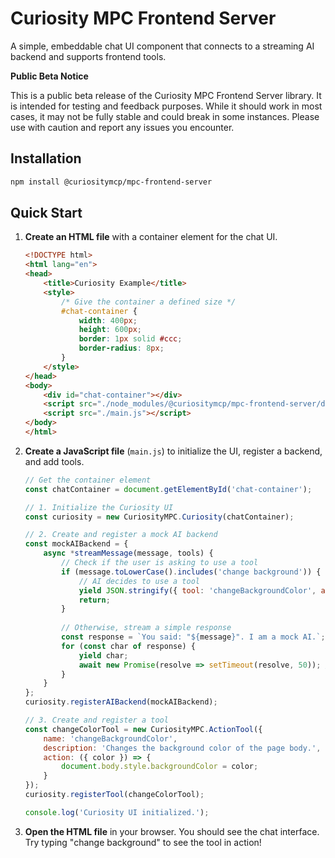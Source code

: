 # Curiosity MPC Frontend Server

A simple, embeddable chat UI component that connects to a streaming AI backend and supports frontend tools.

**Public Beta Notice**

This is a public beta release of the Curiosity MPC Frontend Server library. It is intended for testing and feedback purposes. While it should work in most cases, it may not be fully stable and could break in some instances. Please use with caution and report any issues you encounter.


## Installation

```bash
npm install @curiositymcp/mpc-frontend-server
```

## Quick Start

1.  **Create an HTML file** with a container element for the chat UI.

    ```html
    <!DOCTYPE html>
    <html lang="en">
    <head>
        <title>Curiosity Example</title>
        <style>
            /* Give the container a defined size */
            #chat-container {
                width: 400px;
                height: 600px;
                border: 1px solid #ccc;
                border-radius: 8px;
            }
        </style>
    </head>
    <body>
        <div id="chat-container"></div>
        <script src="./node_modules/@curiositymcp/mpc-frontend-server/dist/index.umd.js"></script>
        <script src="./main.js"></script>
    </body>
    </html>
    ```

2.  **Create a JavaScript file** (`main.js`) to initialize the UI, register a backend, and add tools.

    ```javascript
    // Get the container element
    const chatContainer = document.getElementById('chat-container');

    // 1. Initialize the Curiosity UI
    const curiosity = new CuriosityMPC.Curiosity(chatContainer);

    // 2. Create and register a mock AI backend
    const mockAIBackend = {
        async *streamMessage(message, tools) {
            // Check if the user is asking to use a tool
            if (message.toLowerCase().includes('change background')) {
                // AI decides to use a tool
                yield JSON.stringify({ tool: 'changeBackgroundColor', args: { color: 'lightblue' } });
                return;
            }
            
            // Otherwise, stream a simple response
            const response = `You said: "${message}". I am a mock AI.`;
            for (const char of response) {
                yield char;
                await new Promise(resolve => setTimeout(resolve, 50)); // Simulate streaming delay
            }
        }
    };
    curiosity.registerAIBackend(mockAIBackend);

    // 3. Create and register a tool
    const changeColorTool = new CuriosityMPC.ActionTool({
        name: 'changeBackgroundColor',
        description: 'Changes the background color of the page body.',
        action: ({ color }) => {
            document.body.style.backgroundColor = color;
        }
    });
    curiosity.registerTool(changeColorTool);

    console.log('Curiosity UI initialized.');
    ```

3.  **Open the HTML file** in your browser. You should see the chat interface. Try typing "change background" to see the tool in action!

